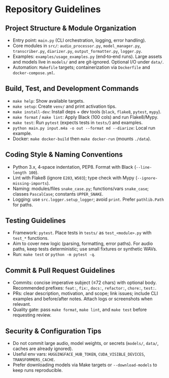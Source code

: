 # Repository Guidelines

## Project Structure & Module Organization
- Entry point: `main.py` (CLI orchestration, logging, error handling).
- Core modules in `src/`: `audio_processor.py`, `model_manager.py`, `transcriber.py`, `diarizer.py`, `output_formatter.py`, `logger.py`.
- Examples: `examples/usage_examples.py` (end‑to‑end runs). Large assets and models live in `models/` and are git‑ignored. Optional I/O under `data/`.
- Automation: `Makefile` targets; containerization via `Dockerfile` and `docker-compose.yml`.

## Build, Test, and Development Commands
- `make help`: Show available targets.
- `make setup`: Create `venv/` and print activation tips.
- `make install-dev`: Install deps + dev tools (`black`, `flake8`, `pytest`, `mypy`).
- `make format` / `make lint`: Apply Black (100 cols) and run Flake8/Mypy.
- `make test`: Run `pytest` (expects tests in `tests/`) and examples.
- `python main.py input.m4a -o out --format md --diarize`: Local run example.
- Docker: `make docker-build` then `make docker-run` (mounts `./data`).

## Coding Style & Naming Conventions
- Python 3.x, 4‑space indentation, PEP8. Format with Black (`--line-length 100`).
- Lint with Flake8 (ignore `E203`, `W503`); type check with Mypy (`--ignore-missing-imports`).
- Naming: modules/files `snake_case.py`; functions/vars `snake_case`; classes `PascalCase`; constants `UPPER_SNAKE`.
- Logging: use `src.logger.setup_logger`; avoid `print`. Prefer `pathlib.Path` for paths.

## Testing Guidelines
- Framework: `pytest`. Place tests in `tests/` as `test_<module>.py` with `test_*` functions.
- Aim to cover new logic (parsing, formatting, error paths). For audio paths, keep tests deterministic; use small fixtures or synthetic WAVs.
- Run: `make test` or `python -m pytest -q`.

## Commit & Pull Request Guidelines
- Commits: concise imperative subject (≤72 chars) with optional body. Recommended prefixes: `feat:`, `fix:`, `docs:`, `refactor:`, `chore:`, `test:`.
- PRs: clear description, motivation, and scope; link issues; include CLI examples and before/after notes. Attach logs or screenshots when relevant.
- Quality gate: pass `make format`, `make lint`, and `make test` before requesting review.

## Security & Configuration Tips
- Do not commit large audio, model weights, or secrets (`models/`, `data/`, caches are already ignored).
- Useful env vars: `HUGGINGFACE_HUB_TOKEN`, `CUDA_VISIBLE_DEVICES`, `TRANSFORMERS_CACHE`.
- Prefer downloading models via Make targets or `--download-models` to keep runs reproducible.

